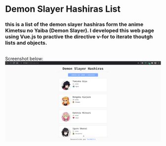 # Demon Slayer Hashiras List

### this is a list of the demon slayer hashiras form the anime Kimetsu no Yaiba (Demon Slayer). I developed this web page using Vue.js to practive the directive v-for to iterate thoutgh lists and objects.
<br>
Screenshot below:
<img src="./images/demon-slayer-hashiras-list.png" alt="screenshot">